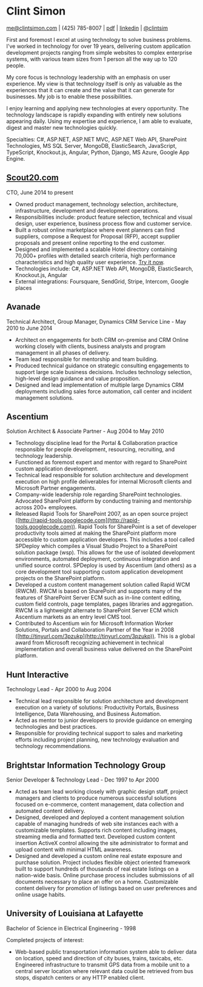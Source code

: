# Clint Simon

[me@clintsimon.com](mailto:me@clintsimon.com) |
(425) 785-8007 |
[pdf](https://drive.google.com/open?id=0B2_Fd2o7bKtIbWJ2SEpUV2VXeHM) |
[linkedin](https://www.linkedin.com/in/clintsimon) |
[@clintsim](https://twitter.com/clintsim)

First and foremost I excel at using technology to solve business problems. I've worked in technology for over 19 years, delivering custom application development projects ranging from simple websites to complex enterprise systems, with various team sizes from 1 person all the way up to 120 people.

My core focus is technology leadership with an emphasis on user experience. My view is that technology itself is only as valuable as the experiences that it can create and the value that it can generate for businesses. My job is to enable these possibilities.

I enjoy learning and applying new technologies at every opportunity. The technology landscape is rapidly expanding with entirely new solutions appearing daily. Using my expertise and experience, I am able to evaluate, digest and master new technologies quickly.

Specialties: C#, ASP.NET, ASP.NET MVC, ASP.NET Web API, SharePoint Technologies, MS SQL Server, MongoDB, ElasticSearch, JavaScript, TypeScript, Knockout.js, Angular, Python, Django, MS Azure, Google App Engine.


## [Scout20.com](http://scout20.com)

CTO, June 2014 to present

* Owned product management, technology selection, architecture, infrastructure, development and development operations.
* Responsibilities include: product feature selection, technical and visual design, user experience,  business process flow and customer service.
* Built a robust online marketplace where event planners can find suppliers, compose a Request for Proposal (RFP), accept supplier proposals and present online reporting to the end customer.
* Designed and implemented a scalable Hotel directory containing 70,000+ profiles with detailed search criteria, high performance characteristics and high quality user experience. [Try it now](https://www.scout20.com/app/search#!101/in/-/-/-/0/50).
* Technologies include: C#, ASP.NET Web API, MongoDB, ElasticSearch, Knockout.js, Angular
* External integrations: Foursquare, SendGrid, Stripe, Intercom, Google places

## Avanade

Technical Architect, Group Manager, Dynamics CRM Service Line - May 2010 to June 2014

* Architect on engagements for both CRM on-premise and CRM Online working closely with clients, business analysts and program management in all phases of delivery.
* Team lead responsible for mentorship and team building.
* Produced technical guidance on strategic consulting engagements to support large scale business decisions. Includes technology selection, high-level design guidance and value proposition.
* Designed and lead implementation of multiple large Dynamics CRM deployments including sales force automation, call center and incident management solutions.

## Ascentium

Solution Architect & Associate Partner - Aug 2004 to May 2010

* Technology discipline lead for the Portal & Collaboration practice responsible for people development, resourcing, recruiting, and technology leadership.
* Functioned as foremost expert and mentor with regard to SharePoint custom application development.
* Technical lead responsible for solution architecture and development execution on high profile deliverables for internal Microsoft clients and Microsoft Partner engagements.
* Company-wide leadership role regarding SharePoint technologies. Advocated SharePoint platform by conducting training and mentorship across 200+ employees.
* Released Rapid Tools for SharePoint 2007, as an open source project ([http://rapid-tools.googlecode.com](http://rapid-tools.googlecode.com)). Rapid Tools for SharePoint is a set of developer productivity tools aimed at making the SharePoint platform more accessible to custom application developers. This includes a tool called SPDeploy which compiles a Visual Studio Project to a SharePoint solution package (wsp). This allows for the use of isolated development environments, automated deployment, continuous integration and unified source control. SPDeploy is used by Ascentium (and others) as a core development tool supporting custom application development projects on the SharePoint platform.
* Developed a custom content management solution called Rapid WCM (RWCM). RWCM is based on SharePoint and supports many of the features of SharePoint Server ECM such as in-line content editing, custom field controls, page templates, pages libraries and aggregation. RWCM is a lightweight alternate to SharePoint Server ECM which Ascentium markets as an entry level CMS tool.
* Contributed to Ascentium win for Microsoft Information Worker Solutions, Portals and Collaboration Partner of the Year in 2008 ([http://tinyurl.com/3pzukp](http://tinyurl.com/3pzukp)). This is a global award from Microsoft recognizing achievement in technical implementation and overall business value delivered on the SharePoint platform.

## Hunt Interactive

Technology Lead - Apr 2000 to Aug 2004

* Technical lead responsible for solution architecture and development execution on a variety of solutions: Productivity Portals, Business Intelligence, Data Warehousing, and Business Automation.
* Acted as mentor to junior developers to provide guidance on emerging technologies and best practices.
* Responsible for providing technical support to sales and marketing efforts including project planning, new technology evaluation and technology recommendations.

## Brightstar Information Technology Group

Senior Developer & Technology Lead - Dec 1997 to Apr 2000

* Acted as team lead working closely with graphic design staff, project managers and clients to produce numerous successful solutions focused on e-commerce, content management, data collection and automated content delivery.
* Designed, developed and deployed a content management solution capable of managing hundreds of web site instances each with a customizable templates. Supports rich content including images, streaming media and formatted text. Developed custom content insertion ActiveX control allowing the site administrator to format and upload content with minimal HTML awareness.
* Designed and developed a custom online real estate exposure and purchase solution. Project includes flexible object oriented framework built to support hundreds of thousands of real estate listings on a nation-wide basis. Online purchase process includes submissions of all documents necessary to place an offer on a home. Customizable content delivery for promotion of listings based on user preferences and online usage habits.

## University of Louisiana at Lafayette

Bachelor of Science in Electrical Engineering - 1998

Completed projects of interest:

* Web-based public transportation information system able to deliver data on location, speed and direction of city buses, trains, taxicabs, etc. Engineered infrastructure to transmit GPS data from a mobile unit to a central server location where relevant data could be retrieved from bus stops, dispatch centers or any HTTP enabled client.
